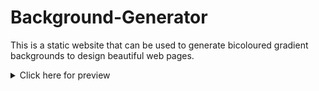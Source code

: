 # Background-Generator


This is a static website that can be used to generate bicoloured gradient backgrounds to design beautiful web pages.

<details>
  <summary>Click here for preview</summary>
  <img src = "https://github.com/ShubhamKumatole/Background-Generator/blob/main/Preview.jpg"  alt = "Preview" />
 </details>
 
 
 
